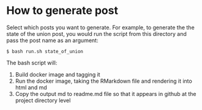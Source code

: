 # How to generate post

Select which posts you want to generate. For example, to generate the the state of the union post, you would run the script from this directory and pass the post name as an argument:

```shell
$ bash run.sh state_of_union
```

The bash script will:

1. Build docker image and tagging it
2. Run the docker image, taking the RMarkdown file and rendering it into html and md
3. Copy the output md to readme.md file so that it appears in github at the project directory level